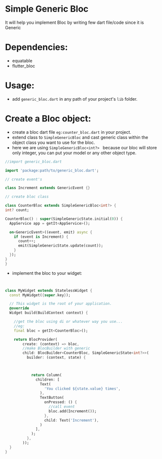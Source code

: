 # Simple Generic Bloc
It will help you implement Bloc by writing few dart file/code since it is Generic

# Dependencies:
  - equatable
  - flutter_bloc
# Usage:
  - add `generic_bloc.dart` in any path of your project's `lib` folder.
# Create a Bloc object:
  - create a bloc dart file `eg:counter_bloc.dart` in your project.
  - extend class to `SimpleGenericBloc` and cast generic class within the object class you want to use  for the bloc.
  - here we are using `SimpleGenericBloc<int?> ` because our bloc will store only integer, you can put your model or any other object type.

  ```dart
//import generic_bloc.dart

import 'package:path/to/generic_bloc.dart';

// create event's

class Increment extends GenericEvent {}

// create bloc class

class CounterBloc extends SimpleGenericBloc<int?> {
  int? count;

  CounterBloc() : super(SimpleGenericState.initial(0)) {
    AppService app = getIt<AppService>();

    on<GenericEvent>((event, emit) async {
      if (event is Increment) {
        count++;
        emit(SimpleGenericState.update(count));
      }
    });
  }
}

```

- implement the bloc to your widget:
```dart


class MyWidget extends StatelessWidget {
  const MyWidget({super.key});

  // This widget is the root of your application.
  @override
  Widget build(BuildContext context) {

    //get the bloc using di or whatever way you use...
    //eg:
    final bloc = getIt<CounterBloc>();

    return BlocProvider(
        create: (context) => bloc,
        //make BlocBuilder with generic 
        child: BlocBuilder<CounterBloc, SimpleGenericState<int?>>(
          builder: (context, state) {

            

            return Column(
              children: [
                Text(
                  'You clicked ${state.value} times',
                ),
                TextButton(
                  onPressed: () {
                    //call event
                    bloc.add(Increment());
                  },
                  child: Text('Increment'),
                )
              ],
            );
          },
        ));
  }
}



```

